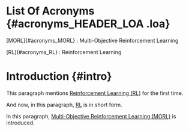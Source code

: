 # List Of Acronyms {#acronyms_HEADER_LOA .loa}

[MORL]{#acronyms_MORL}
:   Multi-Objective Reinforcement Learning

[RL]{#acronyms_RL}
:   Reinforcement Learning

# Introduction {#intro}

This paragraph mentions [Reinforcement Learning (RL)](#acronyms_RL) for
the first time.

And now, in this paragraph, [RL](#acronyms_RL) is in short form.

In this paragraph,
[Multi-Objective Reinforcement Learning (MORL)](#acronyms_MORL) is
introduced.
